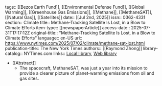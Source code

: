 tags:: [[Bezos Earth Fund]], [[Environmental Defense Fund]], [[Global Warming]], [[Greenhouse Gas Emissions]], [[Methane]], [[MethaneSAT]], [[Natural Gas]], [[Satellites]]
date:: [[Jul 2nd, 2025]]
issn:: 0362-4331
section:: Climate
title:: Methane-Tracking Satellite Is Lost, in a Blow to Climate Efforts
item-type:: [[newspaperArticle]]
access-date:: 2025-07-31T17:17:12Z
original-title:: "Methane-Tracking Satellite Is Lost, in a Blow to Climate Efforts"
language:: en-US
url:: https://www.nytimes.com/2025/07/02/climate/methane-sat-lost.html
publication-title:: The New York Times
authors:: [[Raymond Zhong]]
library-catalog:: NYTimes.com
links:: [Local library](zotero://select/library/items/LQCAW2J5), [Web library](https://www.zotero.org/users/46463/items/LQCAW2J5)

- [[Abstract]]
	- The spacecraft, MethaneSAT, was just a year into its mission to provide a clearer picture of planet-warming emissions from oil and gas sites.